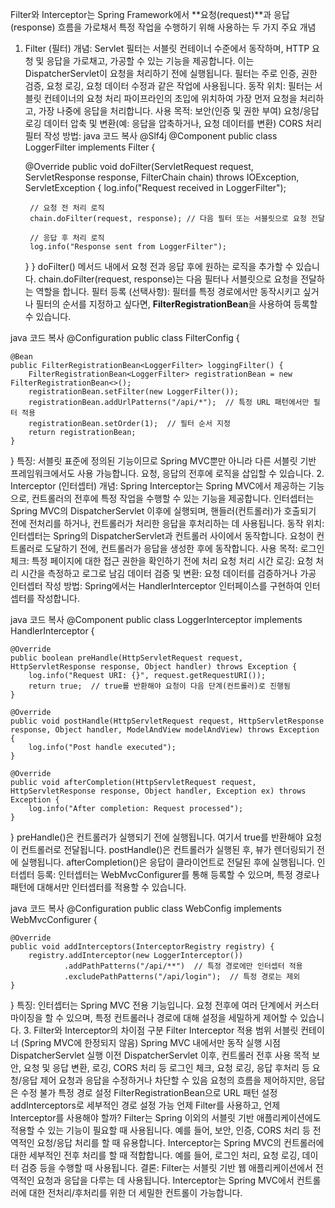 Filter와 Interceptor는 Spring Framework에서 **요청(request)**과 응답(response) 흐름을 가로채서 특정 작업을 수행하기 위해 사용하는 두 가지 주요 개념

1. Filter (필터)
개념:
Servlet 필터는 서블릿 컨테이너 수준에서 동작하며, HTTP 요청 및 응답을 가로채고, 가공할 수 있는 기능을 제공합니다. 이는 DispatcherServlet이 요청을 처리하기 전에 실행됩니다.
필터는 주로 인증, 권한 검증, 요청 로깅, 요청 데이터 수정과 같은 작업에 사용됩니다.
동작 위치:
필터는 서블릿 컨테이너의 요청 처리 파이프라인의 초입에 위치하여 가장 먼저 요청을 처리하고, 가장 나중에 응답을 처리합니다.
사용 목적:
보안(인증 및 권한 부여)
요청/응답 로깅
데이터 압축 및 변환(예: 응답을 압축하거나, 요청 데이터를 변환)
CORS 처리
필터 작성 방법:
java
코드 복사
@Slf4j
@Component
public class LoggerFilter implements Filter {

    @Override
    public void doFilter(ServletRequest request, ServletResponse response, FilterChain chain) throws IOException, ServletException {
        log.info("Request received in LoggerFilter");
        
        // 요청 전 처리 로직
        chain.doFilter(request, response); // 다음 필터 또는 서블릿으로 요청 전달
        
        // 응답 후 처리 로직
        log.info("Response sent from LoggerFilter");
    }
}
doFilter() 메서드 내에서 요청 전과 응답 후에 원하는 로직을 추가할 수 있습니다.
chain.doFilter(request, response)는 다음 필터나 서블릿으로 요청을 전달하는 역할을 합니다.
필터 등록 (선택사항):
필터를 특정 경로에서만 동작시키고 싶거나 필터의 순서를 지정하고 싶다면, **FilterRegistrationBean**을 사용하여 등록할 수 있습니다.

java
코드 복사
@Configuration
public class FilterConfig {

    @Bean
    public FilterRegistrationBean<LoggerFilter> loggingFilter() {
        FilterRegistrationBean<LoggerFilter> registrationBean = new FilterRegistrationBean<>();
        registrationBean.setFilter(new LoggerFilter());
        registrationBean.addUrlPatterns("/api/*");  // 특정 URL 패턴에서만 필터 적용
        registrationBean.setOrder(1);  // 필터 순서 지정
        return registrationBean;
    }
}
특징:
서블릿 표준에 정의된 기능이므로 Spring MVC뿐만 아니라 다른 서블릿 기반 프레임워크에서도 사용 가능합니다.
요청, 응답의 전후에 로직을 삽입할 수 있습니다.
2. Interceptor (인터셉터)
개념:
Spring Interceptor는 Spring MVC에서 제공하는 기능으로, 컨트롤러의 전후에 특정 작업을 수행할 수 있는 기능을 제공합니다.
인터셉터는 Spring MVC의 DispatcherServlet 이후에 실행되며, 핸들러(컨트롤러)가 호출되기 전에 전처리를 하거나, 컨트롤러가 처리한 응답을 후처리하는 데 사용됩니다.
동작 위치:
인터셉터는 Spring의 DispatcherServlet과 컨트롤러 사이에서 동작합니다. 요청이 컨트롤러로 도달하기 전에, 컨트롤러가 응답을 생성한 후에 동작합니다.
사용 목적:
로그인 체크: 특정 페이지에 대한 접근 권한을 확인하기 전에 처리
요청 처리 시간 로깅: 요청 처리 시간을 측정하고 로그로 남김
데이터 검증 및 변환: 요청 데이터를 검증하거나 가공
인터셉터 작성 방법:
Spring에서는 HandlerInterceptor 인터페이스를 구현하여 인터셉터를 작성합니다.

java
코드 복사
@Component
public class LoggerInterceptor implements HandlerInterceptor {

    @Override
    public boolean preHandle(HttpServletRequest request, HttpServletResponse response, Object handler) throws Exception {
        log.info("Request URI: {}", request.getRequestURI());
        return true;  // true를 반환해야 요청이 다음 단계(컨트롤러)로 진행됨
    }

    @Override
    public void postHandle(HttpServletRequest request, HttpServletResponse response, Object handler, ModelAndView modelAndView) throws Exception {
        log.info("Post handle executed");
    }

    @Override
    public void afterCompletion(HttpServletRequest request, HttpServletResponse response, Object handler, Exception ex) throws Exception {
        log.info("After completion: Request processed");
    }
}
preHandle()은 컨트롤러가 실행되기 전에 실행됩니다. 여기서 true를 반환해야 요청이 컨트롤러로 전달됩니다.
postHandle()은 컨트롤러가 실행된 후, 뷰가 렌더링되기 전에 실행됩니다.
afterCompletion()은 응답이 클라이언트로 전달된 후에 실행됩니다.
인터셉터 등록:
인터셉터는 WebMvcConfigurer를 통해 등록할 수 있으며, 특정 경로나 패턴에 대해서만 인터셉터를 적용할 수 있습니다.

java
코드 복사
@Configuration
public class WebConfig implements WebMvcConfigurer {

    @Override
    public void addInterceptors(InterceptorRegistry registry) {
        registry.addInterceptor(new LoggerInterceptor())
                .addPathPatterns("/api/**")  // 특정 경로에만 인터셉터 적용
                .excludePathPatterns("/api/login");  // 특정 경로는 제외
    }
}
특징:
인터셉터는 Spring MVC 전용 기능입니다.
요청 전후에 여러 단계에서 커스터마이징을 할 수 있으며, 특정 컨트롤러나 경로에 대해 설정을 세밀하게 제어할 수 있습니다.
3. Filter와 Interceptor의 차이점
구분	Filter	Interceptor
적용 범위	서블릿 컨테이너 (Spring MVC에 한정되지 않음)	Spring MVC 내에서만 동작
실행 시점	DispatcherServlet 실행 이전	DispatcherServlet 이후, 컨트롤러 전후
사용 목적	보안, 요청 및 응답 변환, 로깅, CORS 처리 등	로그인 체크, 요청 로깅, 응답 후처리 등
요청/응답 제어	요청과 응답을 수정하거나 차단할 수 있음	요청의 흐름을 제어하지만, 응답은 수정 불가
특정 경로 설정	FilterRegistrationBean으로 URL 패턴 설정	addInterceptors로 세부적인 경로 설정 가능
언제 Filter를 사용하고, 언제 Interceptor를 사용해야 할까?
Filter는 Spring 이외의 서블릿 기반 애플리케이션에도 적용할 수 있는 기능이 필요할 때 사용됩니다. 예를 들어, 보안, 인증, CORS 처리 등 전역적인 요청/응답 처리를 할 때 유용합니다.
Interceptor는 Spring MVC의 컨트롤러에 대한 세부적인 전후 처리를 할 때 적합합니다. 예를 들어, 로그인 처리, 요청 로깅, 데이터 검증 등을 수행할 때 사용됩니다.
결론:
Filter는 서블릿 기반 웹 애플리케이션에서 전역적인 요청과 응답을 다루는 데 사용됩니다.
Interceptor는 Spring MVC에서 컨트롤러에 대한 전처리/후처리를 위한 더 세밀한 컨트롤이 가능합니다.

